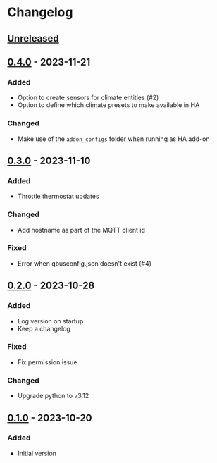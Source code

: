 # Changelog

## [Unreleased]

## [0.4.0] - 2023-11-21

### Added

- Option to create sensors for climate entities (#2)
- Option to define which climate presets to make available in HA

### Changed

- Make use of the `addon_configs` folder when running as HA add-on


## [0.3.0] - 2023-11-10

### Added

- Throttle thermostat updates

### Changed

- Add hostname as part of the MQTT client id

### Fixed

- Error when qbusconfig.json doesn't exist (#4)


## [0.2.0] - 2023-10-28

### Added

- Log version on startup
- Keep a changelog

### Fixed

- Fix permission issue

### Changed

- Upgrade python to v3.12


## [0.1.0] - 2023-10-20

### Added

- Initial version



[Unreleased]: https://github.com/thomasddn/qbha/compare/v0.4.0...HEAD
[0.4.0]: https://github.com/thomasddn/qbha/compare/v0.3.0...v0.4.0
[0.3.0]: https://github.com/thomasddn/qbha/compare/v0.2.0...v0.3.0
[0.2.0]: https://github.com/thomasddn/qbha/compare/v0.1.0...v0.2.0
[0.1.0]: https://github.com/thomasddn/qbha/releases/tag/v0.1.0
